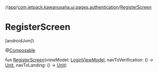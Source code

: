 //[app](../../index.md)/[com.jetpack.kawanusaha.ui.pages.authentication](index.md)/[RegisterScreen](-register-screen.md)

# RegisterScreen

[androidJvm]\

@[Composable](https://developer.android.com/reference/kotlin/androidx/compose/runtime/Composable.html)

fun [RegisterScreen](-register-screen.md)(viewModel: [LoginViewModel](../com.jetpack.kawanusaha.main/-login-view-model/index.md), navToVerification: () -&gt; [Unit](https://kotlinlang.org/api/latest/jvm/stdlib/kotlin/-unit/index.html), navToLanding: () -&gt; [Unit](https://kotlinlang.org/api/latest/jvm/stdlib/kotlin/-unit/index.html))
